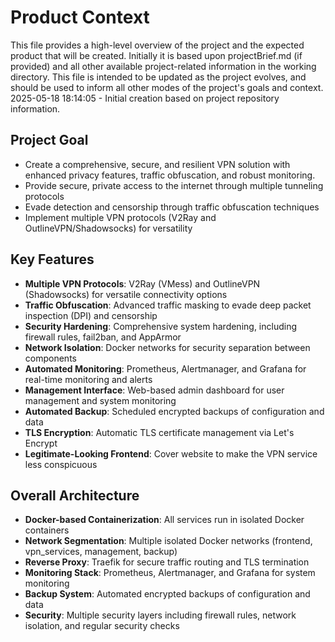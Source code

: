 # Product Context

This file provides a high-level overview of the project and the expected product that will be created. Initially it is based upon projectBrief.md (if provided) and all other available project-related information in the working directory. This file is intended to be updated as the project evolves, and should be used to inform all other modes of the project's goals and context.
2025-05-18 18:14:05 - Initial creation based on project repository information.

## Project Goal

* Create a comprehensive, secure, and resilient VPN solution with enhanced privacy features, traffic obfuscation, and robust monitoring.
* Provide secure, private access to the internet through multiple tunneling protocols
* Evade detection and censorship through traffic obfuscation techniques
* Implement multiple VPN protocols (V2Ray and OutlineVPN/Shadowsocks) for versatility

## Key Features

* **Multiple VPN Protocols**: V2Ray (VMess) and OutlineVPN (Shadowsocks) for versatile connectivity options
* **Traffic Obfuscation**: Advanced traffic masking to evade deep packet inspection (DPI) and censorship
* **Security Hardening**: Comprehensive system hardening, including firewall rules, fail2ban, and AppArmor
* **Network Isolation**: Docker networks for security separation between components
* **Automated Monitoring**: Prometheus, Alertmanager, and Grafana for real-time monitoring and alerts
* **Management Interface**: Web-based admin dashboard for user management and system monitoring
* **Automated Backup**: Scheduled encrypted backups of configuration and data
* **TLS Encryption**: Automatic TLS certificate management via Let's Encrypt
* **Legitimate-Looking Frontend**: Cover website to make the VPN service less conspicuous

## Overall Architecture

* **Docker-based Containerization**: All services run in isolated Docker containers
* **Network Segmentation**: Multiple isolated Docker networks (frontend, vpn_services, management, backup)
* **Reverse Proxy**: Traefik for secure traffic routing and TLS termination
* **Monitoring Stack**: Prometheus, Alertmanager, and Grafana for system monitoring
* **Backup System**: Automated encrypted backups of configuration and data
* **Security**: Multiple security layers including firewall rules, network isolation, and regular security checks